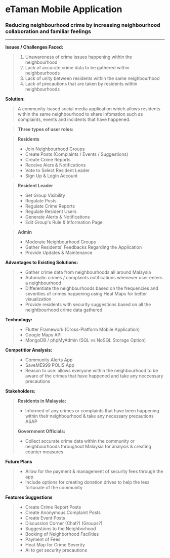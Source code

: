 # eTaman Mobile Application
### Reducing neighbourhood crime by increasing neighbourhood collaboration and familiar feelings

---

**Issues / Challenges Faced:**
> 1. Unawareness of crime issues happening within the neighbourhood
> 2. Lack of accurate crime data to be gathered within neighbourhoods
> 3. Lack of unity between residents within the same neighbourhood
> 4. Lack of precautions that are taken by residents within neighbourhoods 

**Solution:**
> A community-based social media application which allows residents within the same neighbourhood to share infomation such as complaints, events and incidents that have happened.

> **Three types of user roles:** 

> **Residents** 
> - Join Neighbourhood Groups
> - Create Posts (Complaints / Events / Suggestions)
> - Create Crime Reports
> - Receive Alers & Notifications
> - Vote to Select Resident Leader
> - Sign Up & Login Account

> **Resident Leader** 
> - Set Group Visibility
> - Regulate Posts
> - Regulate Crime Reports
> - Regulate Resident Users
> - Generate Alerts & Notifications
> - Edit Group's Rule & Information Page

> **Admin**
> - Moderate Neighbourhood Groups
> - Gather Residents' Feedbacks Regarding the Application
> - Provide Updates & Maintenance


**Advantages to Existing Solutions:**
> - Gather crime data from neighbourhoods all around Malaysia
> - Automatic crimes / complaints notifications whenever user enters a neighbourhood
> - Differentiate the neighbourhoods based on the frequencies and severities of crimes happening using Heat Maps for better visualization
> - Provide residents with security suggestions based on all the neightbourhood crime data gathered


**Technology:**
> - Flutter Framework (Cross-Platform Mobile Application)
> - Google Maps API
> - MongoDB / phpMyAdmin (SQL vs NoSQL Storage Option)


**Competitior Analysis:**
> - Community Alerts App
> - SaveME999 POLIS App
> - Reason to use: allows everyone within the neighbourhood to be aware of the crimes that have happened and take any neccessary precautions


**Stakeholders:**
> **Residents in Malaysia:**
> - Informed of any crimes or complaints that have been happening within their neighbourhood & take any necessary precautions ASAP
> 
> **Government Officials:**
> - Collect accurate crime data within the community or neighbourhoods throughout Malaysia for analysis & creating counter measures

**Future Plans**
> - Allow for the payment & management of security fees through the app
> - Include options for creating donation drives to help the less fortunate of the community

**Features Suggestions**
> - Create Crime Report Posts
> - Create Anonymous Complaint Posts
> - Create Event Posts
> - Discussion Corner (Chat?) (Groups?)
> - Suggestions to the Neighborhood
> - Booking of Neighborhood Facilities
> - Payment of Fees
> - Heat Map for Crime Severity
> - AI to get security precautions
